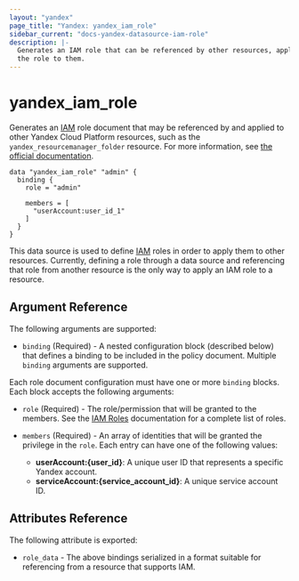 ```yaml
---
layout: "yandex"
page_title: "Yandex: yandex_iam_role"
sidebar_current: "docs-yandex-datasource-iam-role"
description: |-
  Generates an IAM role that can be referenced by other resources, applying
  the role to them.
---
```


# yandex\_iam\_role

Generates an [IAM] role document that may be referenced by and applied to
other Yandex Cloud Platform resources, such as the `yandex_resourcemanager_folder` resource. For more information, see
[the official documentation](https://cloud.yandex.ru/docs/iam/concepts/access-control/roles).

```hcl
data "yandex_iam_role" "admin" {
  binding {
    role = "admin"

    members = [
      "userAccount:user_id_1"
    ]
  }
}
```

This data source is used to define [IAM] roles in order to apply them to other resources.
Currently, defining a role through a data source and referencing that role
from another resource is the only way to apply an IAM role to a resource.

## Argument Reference

The following arguments are supported:

* `binding` (Required) - A nested configuration block (described below)
  that defines a binding to be included in the policy document. Multiple
  `binding` arguments are supported.

Each role document configuration must have one or more `binding` blocks. Each block accepts the following arguments:

* `role` (Required) - The role/permission that will be granted to the members.
  See the [IAM Roles] documentation for a complete list of roles.

* `members` (Required) - An array of identities that will be granted the privilege in the `role`.
  Each entry can have one of the following values:
  * **userAccount:{user_id}**: A unique user ID that represents a specific Yandex account.
  * **serviceAccount:{service_account_id}**: A unique service account ID.

## Attributes Reference

The following attribute is exported:

* `role_data` - The above bindings serialized in a format suitable for
  referencing from a resource that supports IAM.

[IAM]: https://cloud.yandex.com/docs/iam/
[IAM Roles]: https://cloud.yandex.com/docs/iam/concepts/access-control/roles
